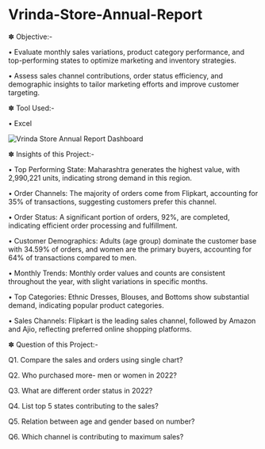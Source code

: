# Vrinda-Store-Annual-Report

✽ Objective:-

• Evaluate monthly sales variations, product category performance, and top-performing states to optimize marketing and inventory strategies.

• Assess sales channel contributions, order status efficiency, and demographic insights to tailor marketing efforts and improve customer targeting.

✽ Tool Used:-

• Excel

![Vrinda Store Annual Report Dashboard](https://github.com/rutuja-shahale/Vrinda-Store-Annual-Report/assets/173451914/77d8b2c4-16b5-4efa-9b0d-25275cbf7388)


✽ Insights of this Project:-

• Top Performing State: Maharashtra generates the highest value, with 2,990,221 units, indicating strong demand in this region.

• Order Channels: The majority of orders come from Flipkart, accounting for 35% of transactions, suggesting customers prefer this channel.

• Order Status: A significant portion of orders, 92%, are completed, indicating efficient order processing and fulfillment.

• Customer Demographics: Adults (age group) dominate the customer base with 34.59% of orders, and women are the primary buyers, accounting for 64% of transactions compared to men.

• Monthly Trends: Monthly order values and counts are consistent throughout the year, with slight variations in specific months.

• Top Categories: Ethnic Dresses, Blouses, and Bottoms show substantial demand, indicating popular product categories.

• Sales Channels: Flipkart is the leading sales channel, followed by Amazon and Ajio, reflecting preferred online shopping platforms.

✽ Question of this Project:-

Q1. Compare the sales and orders using single chart?

Q2. Who purchased more- men or women in 2022?

Q3. What are different order status in 2022?

Q4. List top 5 states contributing to the sales?

Q5. Relation between age and gender based on number?

Q6. Which channel is contributing to maximum sales?
